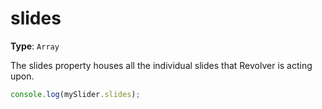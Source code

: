 # slides

**Type**: `Array`

The slides property houses all the individual slides that Revolver is acting upon.

```javascript
console.log(mySlider.slides);
```
